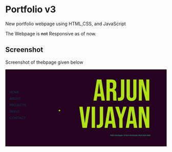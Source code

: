 # Portfolio v3

New portfolio webpage using HTML,CSS, and JavaScript

The Webpage is ~~not~~ Responsive as of now.

## Screenshot
Screenshot of thebpage given below

![Picture](Images/Picture.png)
